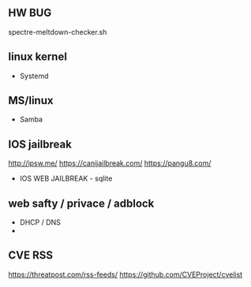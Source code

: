 ## HW BUG
spectre-meltdown-checker.sh

## linux kernel

- Systemd

## MS/linux 

- Samba

## IOS jailbreak
http://ipsw.me/
https://canijailbreak.com/
https://pangu8.com/

- IOS WEB JAILBREAK  - sqlite 




## web safty / privace / adblock

- DHCP / DNS
-


## CVE RSS
https://threatpost.com/rss-feeds/
https://github.com/CVEProject/cvelist
